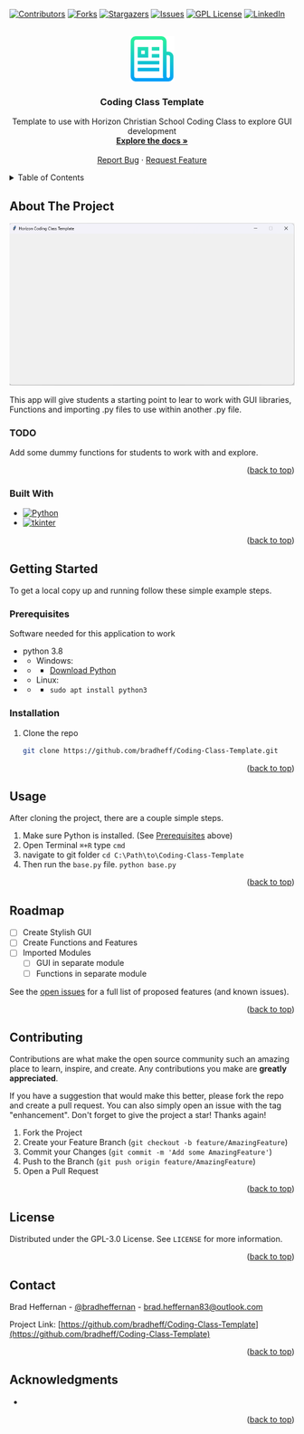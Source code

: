<a name="readme-top"></a>

[![Contributors][contributors-shield]][contributors-url]
[![Forks][forks-shield]][forks-url]
[![Stargazers][stars-shield]][stars-url]
[![Issues][issues-shield]][issues-url]
[![GPL License][license-shield]][license-url]
[![LinkedIn][linkedin-shield]][linkedin-url]



<!-- PROJECT LOGO -->
<br />
<div align="center">
  <a href="https://github.com/BradHeff/Coding-Class-Template">
    <img src="images/logo.png" alt="Logo" width="80" height="80">
  </a>

<h3 align="center">Coding Class Template</h3>

  <p align="center">
    Template to use with Horizon Christian School Coding Class to explore GUI development
    <br />
    <a href="https://github.com/BradHeff/Coding-Class-Template"><strong>Explore the docs »</strong></a>
    <br />
    <br />
    <a href="https://github.com/bradheff/Coding-Class-Template/issues">Report Bug</a>
    ·
    <a href="https://github.com/bradheff/Coding-Class-Template/issues">Request Feature</a>
  </p>
</div>



<!-- TABLE OF CONTENTS -->
<details>
  <summary>Table of Contents</summary>
  <ol>
    <li>
      <a href="#about-the-project">About The Project</a>
      <ul>
        <li><a href="#todo">TODO:</a></li>
        <li><a href="#built-with">Built With</a></li>
      </ul>
    </li>
    <li>
      <a href="#getting-started">Getting Started</a>
      <ul>
        <li><a href="#prerequisites">Prerequisites</a></li>
        <li><a href="#installation">Installation</a></li>
      </ul>
    </li>
    <li><a href="#usage">Usage</a></li>
    <li><a href="#roadmap">Roadmap</a></li>
    <li><a href="#contributing">Contributing</a></li>
    <li><a href="#license">License</a></li>
    <li><a href="#contact">Contact</a></li>
    <li><a href="#acknowledgments">Acknowledgments</a></li>
  </ol>
</details>



<!-- ABOUT THE PROJECT -->
## About The Project

[![Product Name Screen Shot][product-screenshot]](https://www.horizon.sa.edu.au)

This app will give students a starting point to lear to work with GUI libraries, Functions and importing .py files to use within another .py file.<br/>


### TODO
Add some dummy functions for students to work with and explore.

<p align="right">(<a href="#readme-top">back to top</a>)</p>



### Built With

* [![Python][Python3]][python-url]
* [![tkinter][tkinter]][tkinter-url]

<p align="right">(<a href="#readme-top">back to top</a>)</p>



<!-- GETTING STARTED -->
## Getting Started

To get a local copy up and running follow these simple example steps.

### Prerequisites

Software needed for this application to work
* python 3.8
* * Windows: 
* * * [Download Python](python-url)
* * Linux:
* * *  ```sudo apt install python3```

### Installation

1. Clone the repo
   ```sh
   git clone https://github.com/bradheff/Coding-Class-Template.git
   ```


<p align="right">(<a href="#readme-top">back to top</a>)</p>



<!-- USAGE EXAMPLES -->
## Usage

After cloning the project, there are a couple simple steps.

1. Make sure Python is installed. (See <a href="#prerequisites">Prerequisites</a> above)
2. Open Terminal `⌘+R` type `cmd` 
3. navigate to git folder `cd C:\Path\to\Coding-Class-Template`
4. Then run the `base.py` file. 
`python base.py`

<!--_For more examples, please refer to the [Documentation](https://github.com/BradHeff/Coding-Class-Template/wiki)_-->

<p align="right">(<a href="#readme-top">back to top</a>)</p>



<!-- ROADMAP -->
## Roadmap

- [ ] Create Stylish GUI
- [ ] Create Functions and Features
- [ ] Imported Modules
    - [ ] GUI in separate module
    - [ ] Functions in separate module

See the [open issues](https://github.com/bradheff/Coding-Class-Template/issues) for a full list of proposed features (and known issues).

<p align="right">(<a href="#readme-top">back to top</a>)</p>



<!-- CONTRIBUTING -->
## Contributing

Contributions are what make the open source community such an amazing place to learn, inspire, and create. Any contributions you make are **greatly appreciated**.

If you have a suggestion that would make this better, please fork the repo and create a pull request. You can also simply open an issue with the tag "enhancement".
Don't forget to give the project a star! Thanks again!

1. Fork the Project
2. Create your Feature Branch (`git checkout -b feature/AmazingFeature`)
3. Commit your Changes (`git commit -m 'Add some AmazingFeature'`)
4. Push to the Branch (`git push origin feature/AmazingFeature`)
5. Open a Pull Request

<p align="right">(<a href="#readme-top">back to top</a>)</p>



<!-- LICENSE -->
## License

Distributed under the GPL-3.0 License. See `LICENSE` for more information.

<p align="right">(<a href="#readme-top">back to top</a>)</p>



<!-- CONTACT -->
## Contact

Brad Heffernan - [@bradheffernan](https://twitter.com/bradheffernan) - brad.heffernan83@outlook.com

Project Link: [https://github.com/bradheff/Coding-Class-Template](https://github.com/bradheff/Coding-Class-Template)

<p align="right">(<a href="#readme-top">back to top</a>)</p>



<!-- ACKNOWLEDGMENTS -->
## Acknowledgments

* []()

<p align="right">(<a href="#readme-top">back to top</a>)</p>



<!-- MARKDOWN LINKS & IMAGES -->
<!-- https://www.markdownguide.org/basic-syntax/#reference-style-links -->
[contributors-shield]: https://img.shields.io/github/contributors/bradheff/Coding-Class-Template.svg?style=for-the-badge
[contributors-url]: https://github.com/bradheff/Coding-Class-Template/graphs/contributors
[forks-shield]: https://img.shields.io/github/forks/bradheff/Coding-Class-Template.svg?style=for-the-badge
[forks-url]: https://github.com/bradheff/Coding-Class-Template/network/members
[stars-shield]: https://img.shields.io/github/stars/bradheff/Coding-Class-Template.svg?style=for-the-badge
[stars-url]: https://github.com/bradheff/Coding-Class-Template/stargazers
[issues-shield]: https://img.shields.io/github/issues/bradheff/Coding-Class-Template.svg?style=for-the-badge
[issues-url]: https://github.com/bradheff/Coding-Class-Template/issues
[license-shield]: https://img.shields.io/github/license/bradheff/Coding-Class-Template?style=for-the-badge
[license-url]: https://github.com/BradHeff/Coding-Class-Template/blob/master/LICENSE
[linkedin-shield]: https://img.shields.io/badge/-LinkedIn-black.svg?style=for-the-badge&logo=linkedin&colorB=555
[linkedin-url]: https://www.linkedin.com/in/brad-heffernan83/


[product-screenshot]: images/screenshot1.png
[tkinter]: https://img.shields.io/badge/tkinter-35495E?style=for-the-badge&logo=python&logoColor=61DAFB
[Python3]: https://img.shields.io/badge/Python-35495E?style=for-the-badge&logo=python&logoColor=61DAFB
[python-url]: https://www.python.org/
[tkinter-url]: https://docs.python.org/3/library/tkinter.html
